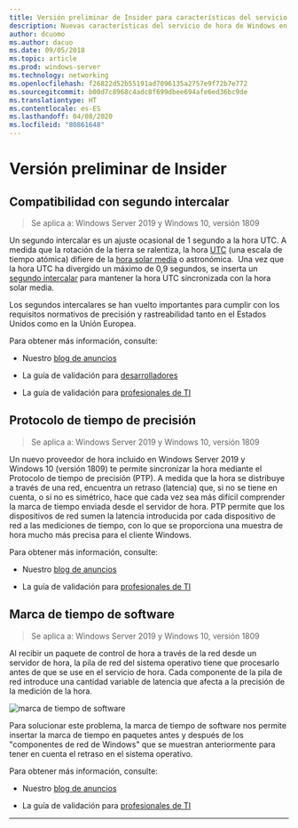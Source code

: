 ```yaml
---
title: Versión preliminar de Insider para características del servicio de hora de Windows en Windows Server 2019
description: Nuevas características del servicio de hora de Windows en Windows Server 2019
author: dcuomo
ms.author: dacuo
ms.date: 09/05/2018
ms.topic: article
ms.prod: windows-server
ms.technology: networking
ms.openlocfilehash: f26822d52b55191ad7096135a2757e9f72b7e772
ms.sourcegitcommit: b00d7c8968c4adc8f699dbee694afe6ed36bc9de
ms.translationtype: HT
ms.contentlocale: es-ES
ms.lasthandoff: 04/08/2020
ms.locfileid: "80861648"
---
```

# <a name="insider-preview"></a>Versión preliminar de Insider 


## <a name="leap-second-support"></a>Compatibilidad con segundo intercalar


>Se aplica a: Windows Server 2019 y Windows 10, versión 1809

Un segundo intercalar es un ajuste ocasional de 1 segundo a la hora UTC. A medida que la rotación de la tierra se ralentiza, la hora [UTC](https://en.wikipedia.org/wiki/Coordinated_Universal_Time) (una escala de tiempo atómica) difiere de la [hora solar media](https://en.wikipedia.org/wiki/Solar_time#Mean_solar_time) o astronómica.  Una vez que la hora UTC ha divergido un máximo de 0,9 segundos, se inserta un [segundo intercalar](https://en.wikipedia.org/wiki/Leap_second) para mantener la hora UTC sincronizada con la hora solar media.

Los segundos intercalares se han vuelto importantes para cumplir con los requisitos normativos de precisión y rastreabilidad tanto en el Estados Unidos como en la Unión Europea.

Para obtener más información, consulte:

-  Nuestro [blog de anuncios](https://blogs.technet.microsoft.com/networking/2018/07/18/top10-ws2019-hatime/)

-  La guía de validación para [desarrolladores](https://aka.ms/Dev-LeapSecond)

-  La guía de validación para [profesionales de TI](https://aka.ms/ITPro-LeapSecond)


## <a name="precision-time-protocol"></a>Protocolo de tiempo de precisión

>Se aplica a: Windows Server 2019 y Windows 10, versión 1809

Un nuevo proveedor de hora incluido en Windows Server 2019 y Windows 10 (versión 1809) te permite sincronizar la hora mediante el Protocolo de tiempo de precisión (PTP). A medida que la hora se distribuye a través de una red, encuentra un retraso (latencia) que, si no se tiene en cuenta, o si no es simétrico, hace que cada vez sea más difícil comprender la marca de tiempo enviada desde el servidor de hora. PTP permite que los dispositivos de red sumen la latencia introducida por cada dispositivo de red a las mediciones de tiempo, con lo que se proporciona una muestra de hora mucho más precisa para el cliente Windows.

Para obtener más información, consulte:

-  Nuestro [blog de anuncios](https://blogs.technet.microsoft.com/networking/2018/07/18/top10-ws2019-hatime/)

-  La guía de validación para [profesionales de TI](https://aka.ms/PTPValidation)


## <a name="software-timestamping"></a>Marca de tiempo de software

>Se aplica a: Windows Server 2019 y Windows 10, versión 1809

Al recibir un paquete de control de hora a través de la red desde un servidor de hora, la pila de red del sistema operativo tiene que procesarlo antes de que se use en el servicio de hora. Cada componente de la pila de red introduce una cantidad variable de latencia que afecta a la precisión de la medición de la hora.

![marca de tiempo de software](../media/Windows-Time-Service/software-timestamping.png)

Para solucionar este problema, la marca de tiempo de software nos permite insertar la marca de tiempo en paquetes antes y después de los "componentes de red de Windows" que se muestran anteriormente para tener en cuenta el retraso en el sistema operativo.

Para obtener más información, consulte:

-  Nuestro [blog de anuncios](https://blogs.technet.microsoft.com/networking/2018/07/18/top10-ws2019-hatime/)

-  La guía de validación para [profesionales de TI](https://github.com/Microsoft/SDN/blob/master/FeatureGuide/Validation%20Guide%20-%20RS5%20-%20Software%20Timestamping.docx)



---